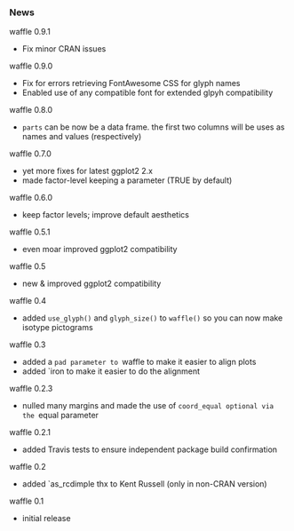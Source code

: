 ### News

waffle 0.9.1
- Fix minor CRAN issues

waffle 0.9.0
- Fix for errors retrieving FontAwesome CSS for glyph names
- Enabled use of any compatible font for extended glpyh compatibility

waffle 0.8.0
- `parts` can be now be a data frame. the first two columns will be uses as
   names and values (respectively)

waffle 0.7.0
- yet more fixes for latest ggplot2 2.x
- made factor-level keeping a parameter (TRUE by default)

waffle 0.6.0
- keep factor levels; improve default aesthetics

waffle 0.5.1
- even moar improved ggplot2 compatibility

waffle 0.5
- new & improved ggplot2 compatibility

waffle 0.4
- added `use_glyph()` and `glyph_size()` to `waffle()` so you can now make isotype pictograms

waffle 0.3
- added a `pad parameter to `waffle to make it easier to align plots
- added `iron to make it easier to do the alignment

waffle 0.2.3
- nulled many margins and made the use of `coord_equal optional via the `equal parameter

waffle 0.2.1
- added Travis tests to ensure independent package build confirmation

waffle 0.2
- added `as_rcdimple thx to Kent Russell (only in non-CRAN version)

waffle 0.1
- initial release
